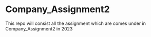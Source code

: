 # Company_Assignment2
This repo will consist all the assignment which are comes under in Company_Assignment2 in 2023
